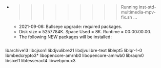 * >>>>>>>>> Running inst-std-multimedia-mpv-fix.sh ...
  * 2021-09-06: Bullseye upgrade: required packages.
  * Disk size = 5257784K. Space Used = 8K. Runtime = 00:00:00:00.
  * The following NEW packages will be installed:
  ```bash
libarchive13 libcjson1 libdjvulibre21 libdjvulibre-text liblept5
liblqr-1-0 libmbedcrypto3* libopencore-amrnb0 libopencore-amrwb0 libraqm0
libsixel1 libtesseract4 libwebpmux3
  ```
